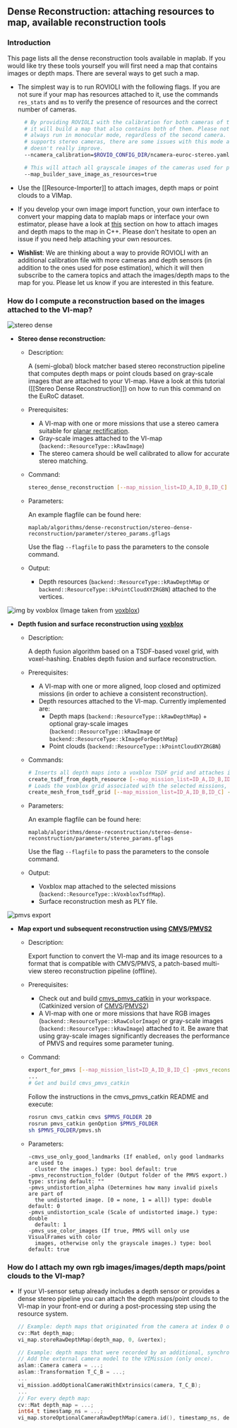 ## Dense Reconstruction: attaching resources to map, available reconstruction tools

### Introduction

This page lists all the dense reconstruction tools available in maplab. If you would like try these tools yourself you will first need a map that contains images or depth maps. There are several ways to get such a map.


 * The simplest way is to run ROVIOLI with the following flags. If you are not sure if your map has resources attached to it, use the commands `res_stats` and `ms` to verify the presence of resources and the correct number of cameras.

    ```bash
      # By providing ROVIOLI with the calibration for both cameras of the stereo sensor,
      # it will build a map that also contains both of them. Please note that ROVIO will 
      # always run in monocular mode, regardless of the second camera. Even though rovio 
      # supports stereo cameras, there are some issues with this mode and the performance 
      # doesn't really improve.
      --ncamera_calibration=$ROVIO_CONFIG_DIR/ncamera-euroc-stereo.yaml

      # This will attach all grayscale images of the cameras used for pose estimation to the map.
      --map_builder_save_image_as_resources=true
    
    ```

 * Use the [[Resource-Importer]] to attach images, depth maps or point clouds to a VIMap.
 * If you develop your own image import function, your own interface to convert your mapping data to maplab maps or interface your own estimator, please have a look at [this](https://github.com/ethz-asl/maplab/wiki/Dense-Reconstruction#how-do-i-attach-my-own-rgb-imagesimagesdepth-mapspoint-clouds-to-the-vi-map) section on how to attach images and depth maps to the map in C++. Please don't hesitate to open an issue if you need help attaching your own resources.
 * **Wishlist**: We are thinking about a way to provide ROVIOLI with an additional calibration file with more cameras and depth sensors (in addition to the ones used for pose estimation), which it will then subscribe to the camera topics and attach the images/depth maps to the map for you. Please let us know if you are interested in this feature.


### How do I compute a reconstruction based on the images attached to the VI-map?

![stereo dense](https://github.com/ethz-asl/maplab/wiki/images/dense/stereo_dense_2.png)

 * **Stereo dense reconstruction:**
   * Description:

     A (semi-global) block matcher based stereo reconstruction pipeline that computes depth maps or point clouds based on gray-scale images that are attached to your VI-map. Have a look at this tutorial ([[Stereo Dense Reconstruction]]) on how to run this command on the EuRoC dataset. 
   * Prerequisites:
     * A VI-map with one or more missions that use a stereo camera suitable for [planar rectification](http://www.cs.unc.edu/~marc/tutorial/node98.html).
     * Gray-scale images attached to the VI-map (`backend::ResourceType::kRawImage`)
     * The stereo camera should be well calibrated to allow for accurate stereo matching.
   * Command:
     ```bash
     stereo_dense_reconstruction [--map_mission_list=ID_A,ID_B,ID_C]
     ```
   * Parameters:

     An example flagfile can be found here:
     ```
     maplab/algorithms/dense-reconstruction/stereo-dense-reconstruction/parameter/stereo_params.gflags
     ```
     Use the flag `--flagfile` to pass the parameters to the console command.

   * Output:
      * Depth resources (`backend::ResourceType::kRawDepthMap` or `backend::ResourceType::kPointCloudXYZRGBN`) attached to the vertices. 

![img by voxblox](https://github.com/ethz-asl/maplab/wiki/images/dense/voxblox_img.jpeg)
(Image taken from [voxblox](https://github.com/ethz-asl/voxblox/blob/master/README.md))

* **Depth fusion and surface reconstruction using [voxblox](https://github.com/ethz-asl/voxblox)**
   * Description:

     A depth fusion algorithm based on a TSDF-based voxel grid, with voxel-hashing. Enables depth fusion and surface reconstruction.
   * Prerequisites:
      * A VI-map with one or more aligned, loop closed and optimized missions (in order to achieve a consistent reconstruction).
      * Depth resources attached to the VI-map. Currently implemented are:
        * Depth maps (`backend::ResourceType::kRawDepthMap`) + optional gray-scale images (`backend::ResourceType::kRawImage` or `backend::ResourceType::kImageForDepthMap`)
        * Point clouds (`backend::ResourceType::kPointCloudXYZRGBN`)
   * Commands:
     ```bash
     # Inserts all depth maps into a voxblox TSDF grid and attaches it to the selected missions.
     create_tsdf_from_depth_resource [--map_mission_list=ID_A,ID_B,ID_C]
     # Loads the voxblox grid associated with the selected missions, extracts the ISO-surface and stores it as a PLY mesh file.
     create_mesh_from_tsdf_grid [--map_mission_list=ID_A,ID_B,ID_C] -dense_result_mesh_output_file=output_file.ply
     ```   
   * Parameters:

     An example flagfile can be found here:
     ```
     maplab/algorithms/dense-reconstruction/stereo-dense-reconstruction/parameters/stereo_params.gflags
     ```
     Use the flag `--flagfile` to pass the parameters to the console command.

   * Output:
     * Voxblox map attached to the selected missions (`backend::ResourceType::kVoxbloxTsdfMap`).
     * Surface reconstruction mesh as PLY file.

![pmvs export](https://github.com/ethz-asl/maplab/wiki/images/dense/pmvs_large.png)

 * **Map export und subsequent reconstruction using [CMVS](https://www.di.ens.fr/cmvs/)/[PMVS2](https://www.di.ens.fr/pmvs/)**
    * Description:
       
      Export function to convert the VI-map and its image resources to a format that is compatible with CMVS/PMVS, a patch-based multi-view stereo reconstruction pipeline (offline). 
    * Prerequisites:
       * Check out and build [cmvs_pmvs_catkin](https://github.com/ethz-asl/cmvs_pmvs_catkin) in your workspace. (Catkinized version of [CMVS](https://www.di.ens.fr/cmvs/)/[PMVS2](https://www.di.ens.fr/pmvs/))
       * A VI-map with one or more missions that have RGB images (`backend::ResourceType::kRawColorImage`) or gray-scale images (`backend::ResourceType::kRawImage`) attached to it. Be aware that using gray-scale images significantly decreases the performance of PMVS and requires some parameter tuning.
    * Command:
      ```bash 
      export_for_pmvs [--map_mission_list=ID_A,ID_B,ID_C] -pmvs_reconstruction_folder=export_folder
      ...
      # Get and build cmvs_pmvs_catkin
      ```
      Follow the instructions in the cmvs_pmvs_catkin README and execute:

      ```bash
      rosrun cmvs_catkin cmvs $PMVS_FOLDER 20
      rosrun pmvs_catkin genOption $PMVS_FOLDER
      sh $PMVS_FOLDER/pmvs.sh
      ```
    * Parameters:
      ```
      -cmvs_use_only_good_landmarks (If enabled, only good landmarks are used to
        cluster the images.) type: bool default: true
      -pmvs_reconstruction_folder (Output folder of the PMVS export.) type: string default: ""
      -pmvs_undistortion_alpha (Determines how many invalid pixels are part of
        the undistorted image. [0 = none, 1 = all]) type: double default: 0
      -pmvs_undistortion_scale (Scale of undistorted image.) type: double
        default: 1
      -pmvs_use_color_images (If true, PMVS will only use VisualFrames with color
        images, otherwise only the grayscale images.) type: bool default: true
      ```

### How do I attach my own rgb images/images/depth maps/point clouds to the VI-map?

* If your VI-sensor setup already includes a depth sensor or provides a dense stereo pipeline you can attach the depth maps/point clouds  to the VI-map in your front-end or during a post-processing step using the resource system.
   ```cpp
   // Example: depth maps that originated from the camera at index 0 of the primary visual odometry camera setup, e.g. by means of a dense stereo matcher.
   cv::Mat depth_map;
   vi_map.storeRawDepthMap(depth_map, 0, &vertex);
   ```
   ```cpp
   // Example: depth maps that were recorded by an additional, synchronized sensor, e.g. RGB-D sensor.
   // Add the external camera model to the VIMission (only once).
   aslam::Camera camera = ...;
   aslam::Transformation T_C_B = ...;
   ...
   vi_mission.addOptionalCameraWithExtrinsics(camera, T_C_B);
   ...
   // For every depth map:
   cv::Mat depth_map = ...;
   int64_t timestamp_ns = ...;
   vi_map.storeOptionalCameraRawDepthMap(camera.id(), timestamp_ns, depth_map, &vi_mission)
   ```
